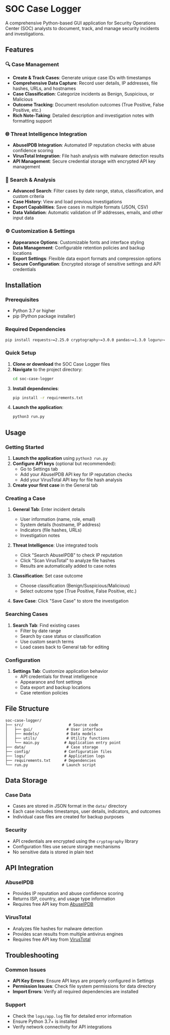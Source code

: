 # SOC Case Logger

A comprehensive Python-based GUI application for Security Operations Center (SOC) analysts to document, track, and manage security incidents and investigations.

## Features

### 🔍 Case Management
- **Create & Track Cases**: Generate unique case IDs with timestamps
- **Comprehensive Data Capture**: Record user details, IP addresses, file hashes, URLs, and hostnames
- **Case Classification**: Categorize incidents as Benign, Suspicious, or Malicious
- **Outcome Tracking**: Document resolution outcomes (True Positive, False Positive, etc.)
- **Rich Note-Taking**: Detailed description and investigation notes with formatting support

### 🌐 Threat Intelligence Integration
- **AbuseIPDB Integration**: Automated IP reputation checks with abuse confidence scoring
- **VirusTotal Integration**: File hash analysis with malware detection results
- **API Management**: Secure credential storage with encrypted API key management

### 🔎 Search & Analysis
- **Advanced Search**: Filter cases by date range, status, classification, and custom criteria
- **Case History**: View and load previous investigations
- **Export Capabilities**: Save cases in multiple formats (JSON, CSV)
- **Data Validation**: Automatic validation of IP addresses, emails, and other input data

### ⚙️ Customization & Settings
- **Appearance Options**: Customizable fonts and interface styling
- **Data Management**: Configurable retention policies and backup locations
- **Export Settings**: Flexible data export formats and compression options
- **Secure Configuration**: Encrypted storage of sensitive settings and API credentials

## Installation

### Prerequisites
- Python 3.7 or higher
- pip (Python package installer)

### Required Dependencies
```bash
pip install requests>=2.25.0 cryptography>=3.0.0 pandas>=1.3.0 loguru>=0.6.0 jsonschema>=4.0.0 pillow>=8.0.0
```

### Quick Setup
1. **Clone or download** the SOC Case Logger files
2. **Navigate** to the project directory:
   ```bash
   cd soc-case-logger
   ```
3. **Install dependencies**:
   ```bash
   pip install -r requirements.txt
   ```
4. **Launch the application**:
   ```bash
   python3 run.py
   ```

## Usage

### Getting Started
1. **Launch the application** using `python3 run.py`
2. **Configure API keys** (optional but recommended):
   - Go to Settings tab
   - Add your AbuseIPDB API key for IP reputation checks
   - Add your VirusTotal API key for file hash analysis
3. **Create your first case** in the General tab

### Creating a Case
1. **General Tab**: Enter incident details
   - User information (name, role, email)
   - System details (hostname, IP address)
   - Indicators (file hashes, URLs)
   - Investigation notes

2. **Threat Intelligence**: Use integrated tools
   - Click "Search AbuseIPDB" to check IP reputation
   - Click "Scan VirusTotal" to analyze file hashes
   - Results are automatically added to case notes

3. **Classification**: Set case outcome
   - Choose classification (Benign/Suspicious/Malicious)
   - Select outcome type (True Positive, False Positive, etc.)

4. **Save Case**: Click "Save Case" to store the investigation

### Searching Cases
1. **Search Tab**: Find existing cases
   - Filter by date range
   - Search by case status or classification
   - Use custom search terms
   - Load cases back to General tab for editing

### Configuration
1. **Settings Tab**: Customize application behavior
   - API credentials for threat intelligence
   - Appearance and font settings
   - Data export and backup locations
   - Case retention policies

## File Structure
```
soc-case-logger/
├── src/                    # Source code
│   ├── gui/               # User interface
│   ├── models/            # Data models
│   ├── utils/             # Utility functions
│   └── main.py           # Application entry point
├── data/                  # Case storage
├── config/               # Configuration files
├── logs/                 # Application logs
├── requirements.txt      # Dependencies
└── run.py               # Launch script
```

## Data Storage

### Case Data
- Cases are stored in JSON format in the `data/` directory
- Each case includes timestamps, user details, indicators, and outcomes
- Individual case files are created for backup purposes

### Security
- API credentials are encrypted using the `cryptography` library
- Configuration files use secure storage mechanisms
- No sensitive data is stored in plain text

## API Integration

### AbuseIPDB
- Provides IP reputation and abuse confidence scoring
- Returns ISP, country, and usage type information
- Requires free API key from [AbuseIPDB](https://www.abuseipdb.com/)

### VirusTotal
- Analyzes file hashes for malware detection
- Provides scan results from multiple antivirus engines
- Requires free API key from [VirusTotal](https://www.virustotal.com/)

## Troubleshooting

### Common Issues
- **API Key Errors**: Ensure API keys are properly configured in Settings
- **Permission Issues**: Check file system permissions for data directory
- **Import Errors**: Verify all required dependencies are installed

### Support
- Check the `logs/app.log` file for detailed error information
- Ensure Python 3.7+ is installed
- Verify network connectivity for API integrations
